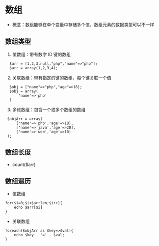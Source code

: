# 数组
   + 概念：数组能够在单个变量中存储多个值，数组元素的数据类型可以不一样
## 数组类型
   1. 值数组：带有数字 ID 键的数组
   ```
     $arr = [1,2,3,null,"php","name"=>"php"];
     $arr = array(1,2,3,4);
   ```
   2. 关联数组：带有指定的键的数组，每个键关联一个值
   ```
     $obj = ["name"=>"php","age"=>18];
     $obj = array(
         'name'=>'php'
     )
   ```
   3. 多维数组：包含一个或多个数组的数组
   ```
    $objArr = array(
        ['name'=>'php','age'=>18],
        ['name'=>'java','age'=>20],
        ['name'=>'web','age'=>10]
    );
   ```
## 数组长度
   + count($arr)
## 数组遍历
   + 值数组
   ```
   for($i=0;$i<$arrlen;$i++){
       echo $arr[$i]
   }
   ```
   + 关联数组
   ```
   foreach($objArr as $key=>$val){
       echo $key . '=' . $val;
   }
   ```